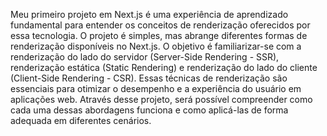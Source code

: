 Meu primeiro projeto em Next.js é uma experiência de aprendizado fundamental para entender os conceitos de renderização oferecidos por essa tecnologia. O projeto é simples, mas abrange diferentes formas de renderização disponíveis no Next.js. O objetivo é familiarizar-se com a renderização do lado do servidor (Server-Side Rendering - SSR), renderização estática (Static Rendering) e renderização do lado do cliente (Client-Side Rendering - CSR). Essas técnicas de renderização são essenciais para otimizar o desempenho e a experiência do usuário em aplicações web. Através desse projeto, será possível compreender como cada uma dessas abordagens funciona e como aplicá-las de forma adequada em diferentes cenários.
